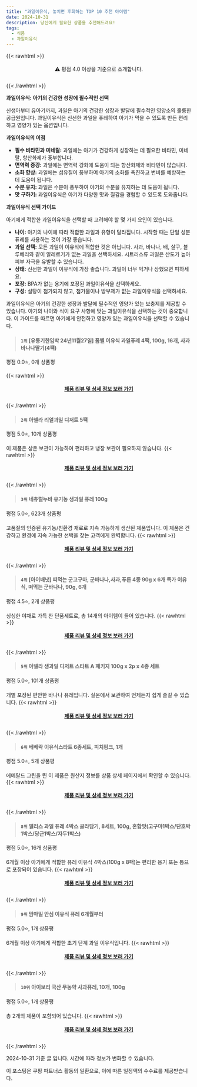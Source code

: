 ```yaml
---
title: "과일이유식, 놓치면 후회하는 TOP 10 추천 아이템"
date: 2024-10-31
description: 당신에게 필요한 상품을 추천해드려요!
tags:
  - 식품
  - 과일이유식
---
```

{{< rawhtml >}}<div class="toc" style="text-align: center; height: 50px; line-height: 2;">  <p>⚠️ 평점 4.0 이상을 기준으로 소개합니다.<br></p></div> {{< /rawhtml >}}

**과일이유식: 아기의 건강한 성장에 필수적인 선택**

신생아부터 유아기까지, 과일은 아기의 건강한 성장과 발달에 필수적인 영양소의 훌륭한 공급원입니다. 과일이유식은 신선한 과일을 퓨레하여 아기가 먹을 수 있도록 만든 편리하고 영양가 있는 옵션입니다.

**과일이유식의 이점**

* **필수 비타민과 미네랄:** 과일에는 아기가 건강하게 성장하는 데 필요한 비타민, 미네랄, 항산화제가 풍부합니다.
* **면역력 증강:** 과일에는 면역력 강화에 도움이 되는 항산화제와 비타민이 많습니다.
* **소화 향상:** 과일에는 섬유질이 풍부하여 아기의 소화를 촉진하고 변비를 예방하는 데 도움이 됩니다.
* **수분 유지:** 과일은 수분이 풍부하여 아기의 수분을 유지하는 데 도움이 됩니다.
* **맛 구하기:** 과일이유식은 아기가 다양한 맛과 질감을 경험할 수 있도록 도와줍니다.

**과일이유식 선택 가이드**

아기에게 적합한 과일이유식을 선택할 때 고려해야 할 몇 가지 요인이 있습니다.

* **나이:** 아기의 나이에 따라 적합한 과일과 유형이 달라집니다. 시작할 때는 단일 성분 퓨레를 사용하는 것이 가장 좋습니다.
* **과일 선택:** 모든 과일이 이유식에 적합한 것은 아닙니다. 사과, 바나나, 배, 살구, 블루베리와 같이 알레르기가 없는 과일을 선택하세요. 시트러스류 과일은 산도가 높아 피부 자극을 유발할 수 있습니다.
* **상태:** 신선한 과일이 이유식에 가장 좋습니다. 과일이 너무 익거나 상했으면 피하세요.
* **포장:** BPA가 없는 용기에 포장된 과일이유식을 선택하세요.
* **구성:** 설탕이 첨가되지 않고, 첨가물이나 방부제가 없는 과일이유식을 선택하세요.

과일이유식은 아기의 건강한 성장과 발달에 필수적인 영양가 있는 보충제를 제공할 수 있습니다. 아기의 나이와 식이 요구 사항에 맞는 과일이유식을 선택하는 것이 중요합니다. 이 가이드를 따르면 아기에게 안전하고 영양가 있는 과일이유식을 선택할 수 있습니다.


>#### `1위` [유통기한임박 24년11월27일] 폼벨 이유식 과일퓨레 4팩, 100g, 16개, 사과바나나딸기(4팩)
평점 0.0⭐, 0개 상품평


{{< rawhtml >}}<div class="toc" style="text-align: center; height: 50px; line-height: 2;"><p><b><a href="https://link.coupang.com/re/AFFSDP?lptag=AF5033054&pageKey=8416963888&itemId=24341340129&vendorItemId=91356587304&traceid=V0-153-6db3609db11ce312&clickBeacon=96369ee0-974e-11ef-ac29-0ab5bf08da80%7E3&requestid=20241031150845409216395754&token=31850C%7CMIXED">제품 리뷰 및 상세 정보 보러 가기</a></b><br></p> </div>{{< /rawhtml >}}

>#### `2위` 아넬라 리얼과일 디저트 5팩
평점 5.0⭐, 10개 상품평

이 제품은 상온 보관이 가능하여 편리하고 냉장 보관이 필요하지 않습니다.
{{< rawhtml >}}<div class="toc" style="text-align: center; height: 50px; line-height: 2;"><p><b><a href="https://link.coupang.com/re/AFFSDP?lptag=AF5033054&pageKey=5565007&itemId=18763916739&vendorItemId=3037284809&traceid=V0-153-a12f5eb2932694e6&requestid=20241031150845409216395754&token=31850C%7CMIXED">제품 리뷰 및 상세 정보 보러 가기</a></b><br></p> </div>{{< /rawhtml >}}

>#### `3위` 네츄럴누바 유기농 생과일 퓨레 100g
평점 5.0⭐, 623개 상품평

고품질의 인증된 유기농/친환경 재료로 지속 가능하게 생산된 제품입니다. 이 제품은 건강하고 환경에 지속 가능한 선택을 찾는 고객에게 완벽합니다.
{{< rawhtml >}}<div class="toc" style="text-align: center; height: 50px; line-height: 2;"><p><b><a href="https://link.coupang.com/re/AFFSDP?lptag=AF5033054&pageKey=1254232807&itemId=2254210325&vendorItemId=70251556809&traceid=V0-153-9411e1117801bd7f&requestid=20241031150845409216395754&token=31850C%7CMIXED">제품 리뷰 및 상세 정보 보러 가기</a></b><br></p> </div>{{< /rawhtml >}}

>#### `4위` [아이배냇] 떠먹는 군고구마, 군바나나,사과,푸른 4종 90g x 6개 특가 이유식, 떠먹는 군바나나, 90g, 6개
평점 4.5⭐, 2개 상품평

싱싱한 야채로 가득 찬 단품세트로, 총 14개의 아이템이 들어 있습니다.
{{< rawhtml >}}<div class="toc" style="text-align: center; height: 50px; line-height: 2;"><p><b><a href="https://link.coupang.com/re/AFFSDP?lptag=AF5033054&pageKey=7812347177&itemId=6952012540&vendorItemId=74244457849&traceid=V0-153-0faa0ce812449c0c&clickBeacon=9636c5f0-974e-11ef-bbeb-40dcf20c5a68%7E3&requestid=20241031150845409216395754&token=31850C%7CMIXED">제품 리뷰 및 상세 정보 보러 가기</a></b><br></p> </div>{{< /rawhtml >}}

>#### `5위` 아넬라 생과일 디저트 스타트 A 패키지 100g x 2p x 4종 세트
평점 5.0⭐, 101개 상품평

개별 포장된 편안한 바나나 퓨레입니다. 실온에서 보관하여 언제든지 쉽게 즐길 수 있습니다.
{{< rawhtml >}}<div class="toc" style="text-align: center; height: 50px; line-height: 2;"><p><b><a href="https://link.coupang.com/re/AFFSDP?lptag=AF5033054&pageKey=6659186173&itemId=15281502731&vendorItemId=82501994008&traceid=V0-153-fefa995412978a9a&requestid=20241031150845409216395754&token=31850C%7CMIXED">제품 리뷰 및 상세 정보 보러 가기</a></b><br></p> </div>{{< /rawhtml >}}

>#### `6위` 베베락 이유식스타트 6종세트, 피치핑크, 1개
평점 5.0⭐, 5개 상품평

에메랄드 그린을 띈 이 제품은 원산지 정보를 상품 상세 페이지에서 확인할 수 있습니다.
{{< rawhtml >}}<div class="toc" style="text-align: center; height: 50px; line-height: 2;"><p><b><a href="https://link.coupang.com/re/AFFSDP?lptag=AF5033054&pageKey=7214136855&itemId=18264925431&vendorItemId=85411340453&traceid=V0-153-161156d76199d76f&clickBeacon=9636c5f0-974e-11ef-9d4c-551c23a8360d%7E3&requestid=20241031150845409216395754&token=31850C%7CMIXED">제품 리뷰 및 상세 정보 보러 가기</a></b><br></p> </div>{{< /rawhtml >}}

>#### `8위` 앨리스 과일 퓨레 4박스 골라담기, 8세트, 100g, 혼합맛(고구마1박스/단호박1박스/당근1박스/자두1박스)
평점 5.0⭐, 16개 상품평

6개월 이상 아기에게 적합한 퓨레 이유식 4박스(100g x 8팩)는 편리한 용기 또는 통으로 포장되어 있습니다.
{{< rawhtml >}}<div class="toc" style="text-align: center; height: 50px; line-height: 2;"><p><b><a href="https://link.coupang.com/re/AFFSDP?lptag=AF5033054&pageKey=8342962144&itemId=20473567209&vendorItemId=87552766277&traceid=V0-153-c3009d16d456ce3d&clickBeacon=9636c5f0-974e-11ef-bdf8-cc51eb2ffa81%7E3&requestid=20241031150845409216395754&token=31850C%7CMIXED">제품 리뷰 및 상세 정보 보러 가기</a></b><br></p> </div>{{< /rawhtml >}}

>#### `9위` 맘마밀 안심 이유식 퓨레 6개월부터
평점 5.0⭐, 1개 상품평

6개월 이상 아기에게 적합한 초기 단계 과일 이유식입니다.
{{< rawhtml >}}<div class="toc" style="text-align: center; height: 50px; line-height: 2;"><p><b><a href="https://link.coupang.com/re/AFFSDP?lptag=AF5033054&pageKey=1795734283&itemId=3055000478&vendorItemId=71043001011&traceid=V0-153-fae6ae314a48962e&requestid=20241031150845409216395754&token=31850C%7CMIXED">제품 리뷰 및 상세 정보 보러 가기</a></b><br></p> </div>{{< /rawhtml >}}

>#### `10위` 아이보리 국산 무농약 사과퓨레, 10개, 100g
평점 5.0⭐, 1개 상품평

총 2개의 제품이 포함되어 있습니다.
{{< rawhtml >}}<div class="toc" style="text-align: center; height: 50px; line-height: 2;"><p><b><a href="https://link.coupang.com/re/AFFSDP?lptag=AF5033054&pageKey=7953483392&itemId=21963782126&vendorItemId=89011517977&traceid=V0-153-a62039859b04a48b&clickBeacon=9636c5f0-974e-11ef-9722-29bf0f9fc69d%7E3&requestid=20241031150845409216395754&token=31850C%7CMIXED">제품 리뷰 및 상세 정보 보러 가기</a></b><br></p> </div>{{< /rawhtml >}}


2024-10-31 기준 글 입니다.
시간에 따라 정보가 변화할 수 있습니다.

이 포스팅은 쿠팡 파트너스 활동의 일환으로, 이에 따른 일정액의 수수료를 제공받습니다.